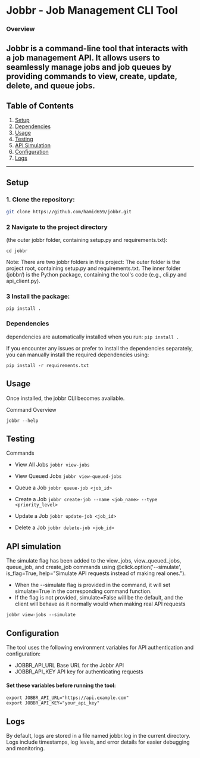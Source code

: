 # Jobbr - Job Management CLI Tool

### Overview
Jobbr is a command-line tool that interacts with a job management API. It allows users to seamlessly manage jobs and job queues by providing commands to view, create, update, delete, and queue jobs.
---

## Table of Contents

1. [Setup](#setup)
2. [Dependencies](#dependencies)
3. [Usage](#usage)
4. [Testing](#testing)
5. [API Simulation](#api-simulation)
6. [Configuration](#configuration)
7. [Logs](#logs)

--- 

## Setup
### 1. Clone the repository:
```bash
git clone https://github.com/hamid659/jobbr.git
```
### 2 Navigate to the project directory 
(the outer jobbr folder, containing setup.py and requirements.txt):
```
cd jobbr
```
Note: There are two jobbr folders in this project:
The outer folder is the project root, containing setup.py and requirements.txt.
The inner folder (jobbr/) is the Python package, containing the tool's code (e.g., cli.py and api_client.py).


### 3 Install the package:
```
pip install .
```

### Dependencies
dependencies are automatically installed when you run: ``` pip install .  ```

If you encounter any issues or prefer to install the dependencies separately, you can manually install the required dependencies using:
```
pip install -r requirements.txt
```

## Usage
Once installed, the jobbr CLI becomes available.

Command Overview
```
jobbr --help
```


## Testing
Commands

- View All Jobs
``` jobbr view-jobs ```

- View Queued Jobs
``` jobbr view-queued-jobs ```

- Queue a Job
``` jobbr queue-job <job_id> ```

- Create a Job
``` jobbr create-job --name <job_name> --type <priority_level> ```

- Update a Job
``` jobbr update-job <job_id> ```

- Delete a Job
``` jobbr delete-job <job_id> ```

## API simulation
The simulate flag has been added to the view_jobs, view_queued_jobs, queue_job, and create_job commands using @click.option('--simulate', is_flag=True, help="Simulate API requests instead of making real ones.").

- When the --simulate flag is provided in the command, it will set simulate=True in the corresponding command function.
- If the flag is not provided, simulate=False will be the default, and the client will behave as it normally would when making real API requests

``` 
jobbr view-jobs --simulate 
```

## Configuration
The tool uses the following environment variables for API authentication and configuration:

- JOBBR_API_URL	    Base URL for the Jobbr API
- JOBBR_API_KEY	    API key for authenticating requests

#### Set these variables before running the tool:

```
export JOBBR_API_URL="https://api.example.com"
export JOBBR_API_KEY="your_api_key"
```



## Logs 

By default, logs are stored in a file named jobbr.log in the current directory. Logs include timestamps, log levels, and error details for easier debugging and monitoring.

